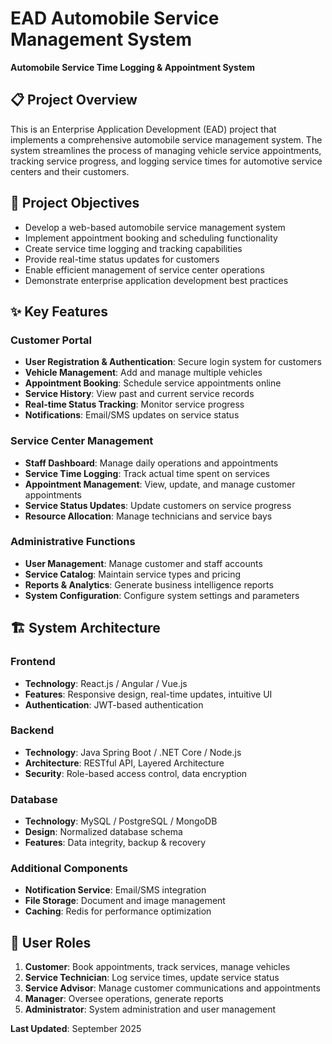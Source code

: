 # EAD Automobile Service Management System

**Automobile Service Time Logging & Appointment System**

## 📋 Project Overview

This is an Enterprise Application Development (EAD) project that implements a comprehensive automobile service management system. The system streamlines the process of managing vehicle service appointments, tracking service progress, and logging service times for automotive service centers and their customers.

## 🎯 Project Objectives

- Develop a web-based automobile service management system
- Implement appointment booking and scheduling functionality
- Create service time logging and tracking capabilities
- Provide real-time status updates for customers
- Enable efficient management of service center operations
- Demonstrate enterprise application development best practices

## ✨ Key Features

### Customer Portal
- **User Registration & Authentication**: Secure login system for customers
- **Vehicle Management**: Add and manage multiple vehicles
- **Appointment Booking**: Schedule service appointments online
- **Service History**: View past and current service records
- **Real-time Status Tracking**: Monitor service progress
- **Notifications**: Email/SMS updates on service status

### Service Center Management
- **Staff Dashboard**: Manage daily operations and appointments
- **Service Time Logging**: Track actual time spent on services
- **Appointment Management**: View, update, and manage customer appointments
- **Service Status Updates**: Update customers on service progress
- **Resource Allocation**: Manage technicians and service bays

### Administrative Functions
- **User Management**: Manage customer and staff accounts
- **Service Catalog**: Maintain service types and pricing
- **Reports & Analytics**: Generate business intelligence reports
- **System Configuration**: Configure system settings and parameters

## 🏗️ System Architecture

### Frontend
- **Technology**: React.js / Angular / Vue.js
- **Features**: Responsive design, real-time updates, intuitive UI
- **Authentication**: JWT-based authentication

### Backend
- **Technology**: Java Spring Boot / .NET Core / Node.js
- **Architecture**: RESTful API, Layered Architecture
- **Security**: Role-based access control, data encryption

### Database
- **Technology**: MySQL / PostgreSQL / MongoDB
- **Design**: Normalized database schema
- **Features**: Data integrity, backup & recovery

### Additional Components
- **Notification Service**: Email/SMS integration
- **File Storage**: Document and image management
- **Caching**: Redis for performance optimization

## 👥 User Roles

1. **Customer**: Book appointments, track services, manage vehicles
2. **Service Technician**: Log service times, update service status
3. **Service Advisor**: Manage customer communications and appointments
4. **Manager**: Oversee operations, generate reports
5. **Administrator**: System administration and user management


**Last Updated**: September 2025
